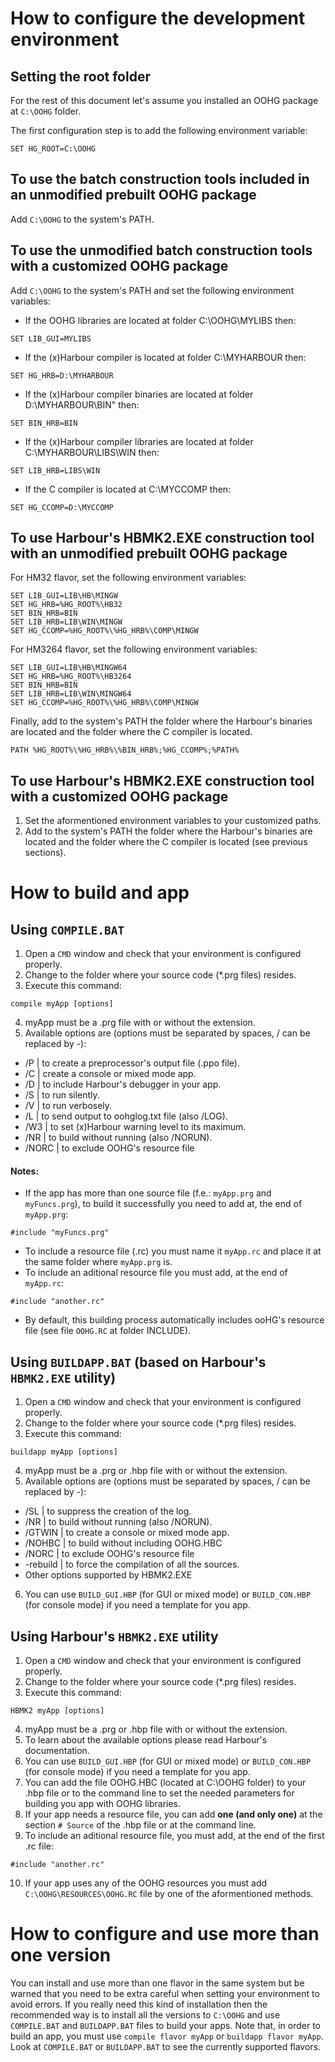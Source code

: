 # How to configure the development environment

## Setting the root folder

For the rest of this document let's assume you installed an OOHG package at `C:\OOHG` folder.

The first configuration step is to add the following environment variable:
```
SET HG_ROOT=C:\OOHG
```

## To use the batch construction tools included in an unmodified prebuilt OOHG package

Add `C:\OOHG` to the system's PATH.

## To use the unmodified batch construction tools with a customized OOHG package

Add `C:\OOHG` to the system's PATH and set the following environment variables:
* If the OOHG libraries are located at folder C:\OOHG\MYLIBS then:
```
SET LIB_GUI=MYLIBS
```
* If the (x)Harbour compiler is located at folder C:\MYHARBOUR then:
```
SET HG_HRB=D:\MYHARBOUR
```
* If the (x)Harbour compiler binaries are located at folder D:\MYHARBOUR\BIN" then:
```
SET BIN_HRB=BIN
```
* If the (x)Harbour compiler libraries are located at folder C:\MYHARBOUR\LIBS\WIN then:
```
SET LIB_HRB=LIBS\WIN
```
* If the C compiler is located at C:\MYCCOMP then:
```
SET HG_CCOMP=D:\MYCCOMP
```

## To use Harbour's HBMK2.EXE construction tool with an unmodified prebuilt OOHG package

For HM32 flavor, set the following environment variables:
```
SET LIB_GUI=LIB\HB\MINGW
SET HG_HRB=%HG_ROOT%\HB32
SET BIN_HRB=BIN
SET LIB_HRB=LIB\WIN\MINGW
SET HG_CCOMP=%HG_ROOT%\%HG_HRB%\COMP\MINGW
```
For HM3264 flavor, set the following environment variables:
```
SET LIB_GUI=LIB\HB\MINGW64
SET HG_HRB=%HG_ROOT%\HB3264
SET BIN_HRB=BIN
SET LIB_HRB=LIB\WIN\MINGW64
SET HG_CCOMP=%HG_ROOT%\%HG_HRB%\COMP\MINGW
```
Finally, add to the system's PATH the folder where the Harbour's binaries are located and the folder where the C compiler is located.
```
PATH %HG_ROOT%\%HG_HRB%\%BIN_HRB%;%HG_CCOMP%;%PATH%
```

## To use Harbour's HBMK2.EXE construction tool with a customized OOHG package

1. Set the aformentioned environment variables to your customized paths.
2. Add to the system's PATH the folder where the Harbour's binaries are located and the folder where the C compiler is located (see previous sections).

# How to build and app

## Using `COMPILE.BAT`

1. Open a `CMD` window and check that your environment is configured properly.
2. Change to the folder where your source code (*.prg files) resides.
3. Execute this command:
```
compile myApp [options]
```
4. myApp must be a .prg file with or without the extension.
5. Available options are (options must be separated by spaces, / can be replaced by -):
* /P | to create a preprocessor's output file (.ppo file).
* /C | create a console or mixed mode app.
* /D | to include Harbour's debugger in your app.
* /S | to run silently.
* /V | to run verbosely.
* /L | to send output to oohglog.txt file (also /LOG).
* /W3 | to set (x)Harbour warning level to its maximum.
* /NR | to build without running (also /NORUN).
* /NORC | to exclude OOHG's resource file

#### Notes:

* If the app has more than one source file (f.e.: `myApp.prg` and `myFuncs.prg`), to build it successfully you need to add at, the end of `myApp.prg`:
```
#include "myFuncs.prg"
```
* To include a resource file (.rc) you must name it `myApp.rc` and place it at the same folder where `myApp.prg` is.
* To include an aditional resource file you must add, at the end of `myApp.rc`:
```
#include "another.rc"
```
* By default, this building process automatically includes ooHG's resource file (see file `OOHG.RC` at folder INCLUDE).

## Using `BUILDAPP.BAT` (based on Harbour's `HBMK2.EXE` utility)

1. Open a `CMD` window and check that your environment is configured properly.
2. Change to the folder where your source code (*.prg files) resides.
3. Execute this command:
```
buildapp myApp [options]
```
4. myApp must be a .prg or .hbp file with or without the extension.
5. Available options are (options must be separated by spaces, / can be replaced by -):
* /SL | to suppress the creation of the log.
* /NR | to build without running (also /NORUN).
* /GTWIN | to create a console or mixed mode app.
* /NOHBC | to build without including OOHG.HBC
* /NORC | to exclude OOHG's resource file
* -rebuild | to force the compilation of all the sources.
* Other options supported by HBMK2.EXE
6. You can use `BUILD_GUI.HBP` (for GUI or mixed mode) or `BUILD_CON.HBP` (for console mode) if you need a template for you app.

## Using Harbour's `HBMK2.EXE` utility

1. Open a `CMD` window and check that your environment is configured properly.
2. Change to the folder where your source code (*.prg files) resides.
3. Execute this command:
```
HBMK2 myApp [options]
```
4. myApp must be a .prg or .hbp file with or without the extension.
5. To learn about the available options please read Harbour's documentation.
6. You can use `BUILD_GUI.HBP` (for GUI or mixed mode) or `BUILD_CON.HBP` (for console mode) if you need a template for you app.
7. You can add the file OOHG.HBC (located at C:\OOHG folder) to your .hbp file or to the command line to set the needed parameters for building you app with OOHG libraries.
8. If your app needs a resource file, you can add **one (and only one)** at the section `# Source` of the .hbp file or at the command line.
9. To include an aditional resource file, you must add, at the end of the first .rc file:
```
#include "another.rc"
```
10. If your app uses any of the OOHG resources you must add `C:\OOHG\RESOURCES\OOHG.RC` file by one of the aformentioned methods.

# How to configure and use more than one version

You can install and use more than one flavor in the same system but be warned that you need to be extra careful when setting your environment to avoid errors.
If you really need this kind of installation then the recommended way is to install all the versions to `C:\OOHG` and use `COMPILE.BAT` and `BUILDAPP.BAT` files to build your apps.
Note that, in order to build an app, you must use `compile flavor myApp` or `buildapp flavor myApp`.
Look at `COMPILE.BAT` or `BUILDAPP.BAT` to see the currently supported flavors.
